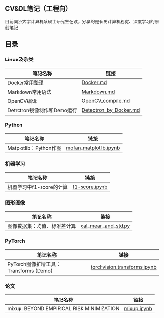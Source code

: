 
## CV&DL笔记（工程向）

目前同济大学计算机系硕士研究生在读，分享的是有关计算机视觉、深度学习的原创笔记

## 目录

### Linux及杂类
 笔记名称         |链接
---------------------------------|--------------
Docker常用整理        | [Docker.md](https://github.com/pascal1129/public_notes/blob/master/notes/Docker.md) 
Markdown常用语法     | [Markdown.md](https://github.com/pascal1129/public_notes/blob/master/notes/Markdown.md) 
OpenCV编译 | [OpenCV_compile.md](https://github.com/pascal1129/public_notes/blob/master/notes/OpenCV_compile.md) 
Detrctron镜像制作和Demo运行 | [Detectron_by_Docker.md](https://github.com/pascal1129/public_notes/blob/master/notes/Detectron_by_Docker.md) 

### Python
 笔记名称         |链接
---------------------------------|--------------
Matplotlib：Python作图        | [mofan_matplotlib.ipynb](https://github.com/pascal1129/CV_Notes/blob/master/codes/mofan_matplotlib.ipynb) 

### 机器学习

| 笔记名称                 | 链接                                                         |
| ------------------------ | ------------------------------------------------------------ |
| 机器学习中f1-score的计算 | [f1-score.ipynb](https://github.com/pascal1129/CV_Notes/blob/master/codes/f1-score.ipynb) |

### 图形图像

| 笔记名称                     | 链接                                                         |
| ---------------------------- | ------------------------------------------------------------ |
| 图像数据集：均值、标准差计算 | [cal_mean_and_std.py](https://github.com/pascal1129/CV_Notes/blob/master/codes/cal_mean_and_std.py) |

### PyTorch

| 笔记名称                               | 链接                                                         |
| -------------------------------------- | ------------------------------------------------------------ |
| PyTorch图像扩增工具：Transforms (Demo) | [torchvision.transforms.ipynb](https://github.com/pascal1129/CV_Notes/blob/master/codes/torchvision.transforms.ipynb) |

### 论文

| 笔记名称                                  | 链接                                                         |
| ----------------------------------------- | ------------------------------------------------------------ |
| mixup: BEYOND EMPIRICAL RISK MINIMIZATION | [mixup.ipynb](https://github.com/pascal1129/CV_Notes/blob/master/codes/mixup.ipynb) |



